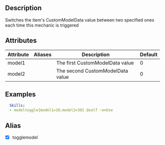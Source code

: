 ## Description
Switches the item's CustomModelData value between two specified ones each time this mechanic is triggered

## Attributes
| Attribute      | Aliases     | Description                                             | Default       |
|----------------|-------------|---------------------------------------------------------|---------------|
| model1         |             | The first CustomModelData value                         |  0            |
| model2         |             | The second CustomModelData value                        |  0            |


## Examples
```yaml
  Skills:
  - modeltoggle{model1=10;model2=30} @self ~onUse
```

## Alias
  - [x] togglemodel
